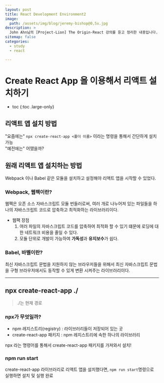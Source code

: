 ```yaml
---
layout: post
title: React Development Environment2
image:
  path: /assets/img/blog/jeremy-bishop@0,5x.jpg
description: >
  John Ahn님의 [Project-Lion] The Origin-React 강의를 듣고 정리한 내용입니다.
sitemap: false
categories:
  - study
  - react

---
```


# Create React App 을 이용해서 리액트 설치하기

* toc
{:toc .large-only}

## 리액트 앱 설치 방법
"요즘에는" `npx create-react-app <폴더 이름>` 이라는 명령을 통해서 간단하게 설치 가능  
"예전에는" 어땠을까?

## 원래 리액트 앱 설치하는 방법
Webpack 이나 Babel 같은 모듈을 설치하고 설정해야 리액트 앱을 시작할 수 있었다.

### Webpack, 웹팩이란?
웹팩은 오픈 소스 자바스크립트 모듈 번들러로써, 여러 개로 나누어져 있는 파일들을 하나의 자바스크립트 코드로 압축하고 최적화하는 라이브러리이다.

* 웹팩 장점
  1. 여러 파일의 자바스크립트 코드를 압축하여 최적화 할 수 있기 떄문에 로딩에 대한 네트워크 비용을 줄일 수 있다.
  2. 모듈 단위로 개발이 가능하여 **가독성**과 **유지보수**가 쉽다.

### Babel, 바벨이란?
최신 자바스크립트 문법을 지원하지 않는 브라우저들을 위해서 최신 자바스크립트 문법을 구형 브라우저에서도 동작할 수 있게 변환 시켜주는 라이브러리이다.  

---

## npx create-react-app ./
> ./는 현재 경로

### npx가 무엇일까?

* npm 레지스트리(registry) : 라이브러리들이 저장되어 있는 곳
* create-react-app 패키지 : npm 레지스트리에 속한 하나의 라이브러리

npx 라는 명령어를 통해서 create-react-app 패키지를 가져와서 설치!

### npm run start
create-react-app 라이브러리로 리액트 앱을 설치했다면, `npm run start`명령으로 실행하면 설치 및 실행 완료
